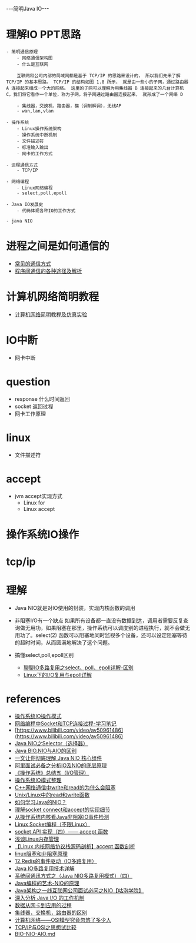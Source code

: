 
---简明Java IO---
# 理解IO PPT思路
    - 简明通信原理
        - 网络通信架构图
        - 什么是互联网

        互联网和公司内部的局域网都是基于 TCP/IP 的思路来设计的， 所以我们先来了解 TCP/IP 的基本思路。 TCP/IP 的结构如图 1.8 所示， 就是由一些小的子网，通过路由器 A 连接起来组成一个大的网络。 这里的子网可以理解为用集线器 B 连接起来的几台计算机 C，我们将它看作一个单位，称为子网。将子网通过路由器连接起来， 就形成了一个网络 D

        - 集线器，交换机，路由器，猫（调制解调），无线AP
        - wan,lan,vlan

    - 操作系统
        - Linux操作系统架构
        - 操作系统中断机制
        - 文件描述符
        - 标准输入输出
        - 网卡的工作方式

    - 进程通信方式
        - TCP/IP

    - 网络编程
        - Linux网络编程
        - select,poll,epoll

    - Java IO发展史
        - 代码体现各种IO的工作方式

    - java NIO





# 进程之间是如何通信的
- [常见的通信方式](https://www.cnblogs.com/LUO77/p/5816326.html)
- [程序间通信的各种途径及解析](https://www.cnblogs.com/wskaihd/archive/2009/07/22/1528471.html)

# 计算机网络简明教程
- [计算机网络简明教程及仿真实验](https://www.bilibili.com/video/av34135819/?p=5)


# IO中断
- 网卡中断



# question
- response 什么时间返回
- socket 返回过程
- 网卡工作原理


# linux
- 文件描述符

# accept
- jvm accept实现方式
    - Linux for
    - Linux accept

# 操作系统IO操作

# tcp/ip

# 理解 
- Java NIO就是对IO使用的封装，实现内核函数的调用

- 非阻塞I/O有一个缺点
    如果所有设备都一直没有数据到达，调用者需要反复查询做无用功，如果阻塞在那里，操作系统可以调度别的进程执行，就不会做无用功了。select(2) 函数可以阻塞地同时监视多个设备，还可以设定阻塞等待的超时时间，从而圆满地解决了这个问题。


- 搞懂select,poll,epoll区别
    - [聊聊IO多路复用之select、poll、epoll详解-区别](https://www.jianshu.com/p/dfd940e7fca2)
    - [Linux下的I/O复用与epoll详解](https://www.cnblogs.com/lojunren/p/3856290.html)



# references
- [操作系统IO操作模式](https://blog.csdn.net/u012474535/article/details/80733118)
- [网络编程中Socket和TCP连接过程-学习笔记](https://blog.csdn.net/la745739773/article/details/91385275)
- [https://www.bilibili.com/video/av50961486](https://www.bilibili.com/video/av50961486)
- [Java NIO之Selector（选择器）](https://www.cnblogs.com/snailclimb/p/9086334.html)
- [Java BIO,NIO与AIO的区别](https://www.cnblogs.com/barrywxx/p/8430790.html)
- [一文让你彻底理解 Java NIO 核心组件](https://blog.csdn.net/javaxuexi123/article/details/81910644)
- [阿里面试必备之分析IO及NIO的底层原理](https://www.bilibili.com/video/av23594034/?spm_id_from=333.788.b_7265636f5f6c697374.4)
- [《操作系统》总结五（I/O管理）](https://blog.csdn.net/bigpudding24/article/details/48901473#t3)
- [操作系统IO模式整理](https://juejin.im/entry/5a72d7f36fb9a01ca8724e36)
- [C++网络通信中write和read的为什么会阻塞](https://blog.csdn.net/bian_qing_quan11/article/details/77853701)
- [Unix/Linux中的read和write函数](https://www.cnblogs.com/xiehongfeng100/p/4619451.html)
- [如何学习Java的NIO？](https://www.zhihu.com/question/29005375/answer/667616386)
- [理解socket connect和accept的实现细节](http://xiaorui.cc/2016/05/04/%E7%90%86%E8%A7%A3socket-connect%E5%92%8Caccept%E7%9A%84%E5%AE%9E%E7%8E%B0%E7%BB%86%E8%8A%82/)
- [从操作系统内核看Java非阻塞IO事件检测](https://blog.csdn.net/wangyangzhizhou/article/details/52573310)
- [Linux Socket编程（不限Linux）](https://www.cnblogs.com/skynet/archive/2010/12/12/1903949.html)
- [socket API 实现（四）—— accept 函数](http://blog.guorongfei.com/2014/10/29/socket-accept/)
- [浅谈Linux内存管理](https://zhuanlan.zhihu.com/p/67059173)
- [【Linux 内核网络协议栈源码剖析】accept 函数剖析](https://blog.csdn.net/wenqian1991/article/details/46794647)
- [linux阻塞和非阻塞原理](https://ezbcw.iteye.com/blog/2164778)
- [12.Redis的事件驱动（IO多路复用）](https://blog.csdn.net/u014590757/article/details/79860766)
- [Java IO多路复用技术详解](https://blog.csdn.net/weililansehudiefei/article/details/70885515)
- [系统间通讯方式之（Java NIO多路复用模式）（四）](https://blog.csdn.net/u010963948/article/details/78507255)
- [Java编程的艺术-NIO的原理](https://www.bilibili.com/video/av55255759?from=search&seid=9541834285236327097)
- [Java架构之一线互联网公司面试必问之NIO【咕泡学院】](https://www.bilibili.com/video/av29590429?from=search&seid=9541834285236327097)
- [深入分析 Java I/O 的工作机制](https://www.ibm.com/developerworks/cn/java/j-lo-javaio/index.html)
- [数据从网卡到应用的过程](https://chenyongjun.vip/articles/108)
- [集线器，交换机，路由器的区别](https://www.bilibili.com/video/av34083775?from=search&seid=16031193203558461900)
- [计算机网络——OSI模型究竟忽悠了多少人](https://www.cnblogs.com/6DAN_HUST/archive/2012/03/24/2415148.html)
- [TCP/IP与OSI之思想试比较 ](http://www.elias.cn/oldweb/bbs/viewtopicc54a.html?t=6)
- [BIO-NIO-AIO.md](https://github.com/Snailclimb/JavaGuide/blob/master/docs/java/BIO-NIO-AIO.md#13-%E4%BB%A3%E7%A0%81%E7%A4%BA%E4%BE%8B)
